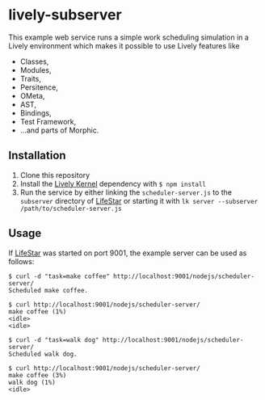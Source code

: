 lively-subserver
================

This example web service runs a simple work scheduling simulation in a Lively
environment which makes it possible to use Lively features like

 * Classes,
 * Modules,
 * Traits,
 * Persitence,
 * OMeta,
 * AST,
 * Bindings,
 * Test Framework,
 * ...and parts of Morphic.

Installation
------------

1. Clone this repository
2. Install the [Lively Kernel][1] dependency with ``$ npm install``
3. Run the service by either linking the ``scheduler-server.js`` to the
   ``subserver`` directory of [LifeStar][2] or starting it with
   ``lk server --subserver /path/to/scheduler-server.js``

Usage
-----

If [LifeStar][2] was started on port 9001, the example server can be used as
follows:

    $ curl -d "task=make coffee" http://localhost:9001/nodejs/scheduler-server/
    Scheduled make coffee.

    $ curl http://localhost:9001/nodejs/scheduler-server/
    make coffee (1%)
    <idle>
    <idle>

    $ curl -d "task=walk dog" http://localhost:9001/nodejs/scheduler-server/
    Scheduled walk dog.

    $ curl http://localhost:9001/nodejs/scheduler-server/
    make coffee (3%)
    walk dog (1%)
    <idle>

[1]: https://github.com/LivelyKernel/LivelyKernel
[2]: https://github.com/LivelyKernel/life_star
